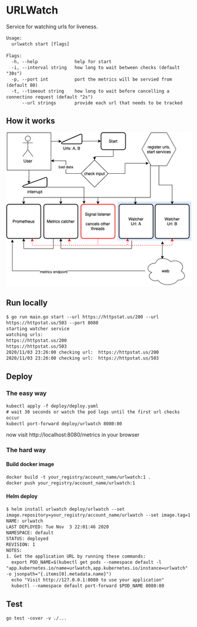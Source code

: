 # URLWatch

Service for watching urls for liveness.

```
Usage:
  urlwatch start [flags]

Flags:
  -h, --help              help for start
  -i, --interval string   how long to wait between checks (default "30s")
  -p, --port int          port the metrics will be servied from (default 80)
  -t, --timeout string    how long to wait before cancelling a connectino request (default "2s")
      --url strings       provide each url that needs to be tracked

```

## How it works

![Architecture Diagram](./images/arch_diagram.png)

## Run locally

```
$ go run main.go start --url https://httpstat.us/200 --url https://httpstat.us/503 --port 8080
starting watcher service
watching urls:
https://httpstat.us/200
https://httpstat.us/503
2020/11/03 23:26:00 checking url:  https://httpstat.us/200
2020/11/03 23:26:00 checking url:  https://httpstat.us/503
```

## Deploy

### The easy way

```
kubectl apply -f deploy/deploy.yaml
# wait 30 seconds or watch the pod logs until the first url checks occur
kubectl port-forward deploy/urlwatch 8080:80
```

now visit http://localhost:8080/metrics in your browser

### The hard way

#### Build docker image

```
docker build -t your_registry/account_name/urlwatch:1 .
docker push your_registry/account_name/urlwatch:1
```

#### Helm deploy

```
$ helm install urlwatch deploy/urlwatch --set image.repository=your_registry/account_name/urlwatch --set image.tag=1
NAME: urlwatch
LAST DEPLOYED: Tue Nov  3 22:01:46 2020
NAMESPACE: default
STATUS: deployed
REVISION: 1
NOTES:
1. Get the application URL by running these commands:
  export POD_NAME=$(kubectl get pods --namespace default -l "app.kubernetes.io/name=urlwatch,app.kubernetes.io/instance=urlwatch" -o jsonpath="{.items[0].metadata.name}")
  echo "Visit http://127.0.0.1:8080 to use your application"
  kubectl --namespace default port-forward $POD_NAME 8080:80
```

## Test

```
go test -cover -v ./...
```